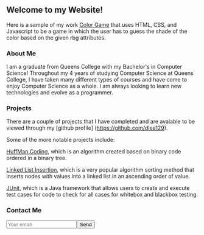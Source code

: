 ## Welcome to my Website!

Here is a sample of my work [Color Game](https://github.com/dlee129) that uses HTML, CSS, and Javascript to be a game in which the user has to guess the shade of the color based on the given rbg attributes.

### About Me 

I am a graduate from Queens College with my Bachelor's in Computer Science! Throughout my 4 years of studying Computer Science at Queens College, I have taken many different types of courses and have come to enjoy Computer Science as a whole. I am always looking to learn new technologies and evolve as a programmer.

### Projects

There are a couple of projects that I have completed and are avaiable to be viewed through my [github profile] (https://github.com/dlee129).

Some of the more notable projects include: 

[HuffMan Coding](https://github.com/dlee129/DesignAndAnalysisOfAlgorithms/tree/master/HuffmanCoding), which is an algorithm created based on binary code ordered in a binary tree. 

[Linked List Insertion](https://github.com/dlee129/DesignAndAnalysisOfAlgorithms/tree/master/LinkedListInsertionSort), which is a very popular algorithm sorting method that inserts nodes with values into a linked list in an ascending order of value.

[JUnit](https://github.com/dlee129/Software-Engineering/tree/master/JUnit), which is a Java framework that allows users to create and execute test cases for code to check for all cases for whitebox and blackbox testing.


### Contact Me

<form method="POST" action="https://formspree.io/david.y.lee09@gmail.com"><input type="email" name="email" placeholder="Your email"<textarea name="message" placeholder="Your message"></textarea><button type="submit">Send</button></form>
